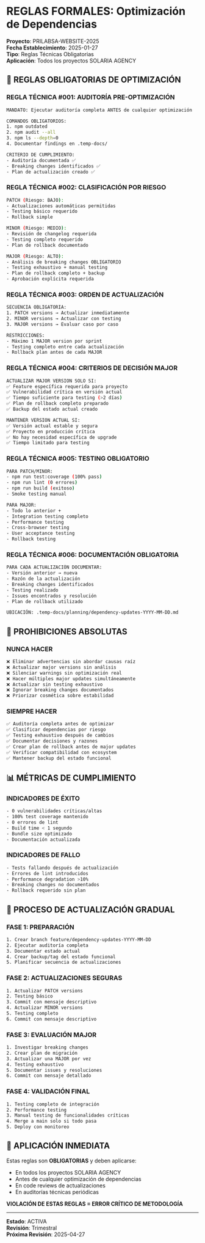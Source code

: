 # REGLAS FORMALES: Optimización de Dependencias

**Proyecto**: PRILABSA-WEBSITE-2025  
**Fecha Establecimiento**: 2025-01-27  
**Tipo**: Reglas Técnicas Obligatorias  
**Aplicación**: Todos los proyectos SOLARIA AGENCY  

## 🎯 REGLAS OBLIGATORIAS DE OPTIMIZACIÓN

### **REGLA TÉCNICA #001: AUDITORÍA PRE-OPTIMIZACIÓN**
```bash
MANDATO: Ejecutar auditoría completa ANTES de cualquier optimización

COMANDOS OBLIGATORIOS:
1. npm outdated
2. npm audit --all  
3. npm ls --depth=0
4. Documentar findings en .temp-docs/

CRITERIO DE CUMPLIMIENTO:
- Auditoría documentada ✅
- Breaking changes identificados ✅
- Plan de actualización creado ✅
```

### **REGLA TÉCNICA #002: CLASIFICACIÓN POR RIESGO**
```bash
PATCH (Riesgo: BAJO):
- Actualizaciones automáticas permitidas
- Testing básico requerido
- Rollback simple

MINOR (Riesgo: MEDIO):
- Revisión de changelog requerida
- Testing completo requerido
- Plan de rollback documentado

MAJOR (Riesgo: ALTO):
- Análisis de breaking changes OBLIGATORIO
- Testing exhaustivo + manual testing
- Plan de rollback completo + backup
- Aprobación explícita requerida
```

### **REGLA TÉCNICA #003: ORDEN DE ACTUALIZACIÓN**
```bash
SECUENCIA OBLIGATORIA:
1. PATCH versions → Actualizar inmediatamente
2. MINOR versions → Actualizar con testing
3. MAJOR versions → Evaluar caso por caso

RESTRICCIONES:
- Máximo 1 MAJOR version por sprint
- Testing completo entre cada actualización
- Rollback plan antes de cada MAJOR
```

### **REGLA TÉCNICA #004: CRITERIOS DE DECISIÓN MAJOR**
```bash
ACTUALIZAR MAJOR VERSION SOLO SI:
✅ Feature específica requerida para proyecto
✅ Vulnerabilidad crítica en versión actual
✅ Tiempo suficiente para testing (>2 días)
✅ Plan de rollback completo preparado
✅ Backup del estado actual creado

MANTENER VERSION ACTUAL SI:
✅ Versión actual estable y segura
✅ Proyecto en producción crítica
✅ No hay necesidad específica de upgrade
✅ Tiempo limitado para testing
```

### **REGLA TÉCNICA #005: TESTING OBLIGATORIO**
```bash
PARA PATCH/MINOR:
- npm run test:coverage (100% pass)
- npm run lint (0 errores)
- npm run build (exitoso)
- Smoke testing manual

PARA MAJOR:
- Todo lo anterior +
- Integration testing completo
- Performance testing
- Cross-browser testing
- User acceptance testing
- Rollback testing
```

### **REGLA TÉCNICA #006: DOCUMENTACIÓN OBLIGATORIA**
```bash
PARA CADA ACTUALIZACIÓN DOCUMENTAR:
- Versión anterior → nueva
- Razón de la actualización
- Breaking changes identificados
- Testing realizado
- Issues encontrados y resolución
- Plan de rollback utilizado

UBICACIÓN: .temp-docs/planning/dependency-updates-YYYY-MM-DD.md
```

## 🚫 PROHIBICIONES ABSOLUTAS

### **NUNCA HACER**
```bash
❌ Eliminar advertencias sin abordar causas raíz
❌ Actualizar major versions sin análisis
❌ Silenciar warnings sin optimización real
❌ Hacer múltiples major updates simultáneamente
❌ Actualizar sin testing exhaustivo
❌ Ignorar breaking changes documentados
❌ Priorizar cosmética sobre estabilidad
```

### **SIEMPRE HACER**
```bash
✅ Auditoría completa antes de optimizar
✅ Clasificar dependencias por riesgo
✅ Testing exhaustivo después de cambios
✅ Documentar decisiones y razones
✅ Crear plan de rollback antes de major updates
✅ Verificar compatibilidad con ecosystem
✅ Mantener backup del estado funcional
```

## 📊 MÉTRICAS DE CUMPLIMIENTO

### **INDICADORES DE ÉXITO**
```bash
- 0 vulnerabilidades críticas/altas
- 100% test coverage mantenido
- 0 errores de lint
- Build time < 1 segundo
- Bundle size optimizado
- Documentación actualizada
```

### **INDICADORES DE FALLO**
```bash
- Tests fallando después de actualización
- Errores de lint introducidos
- Performance degradation >10%
- Breaking changes no documentados
- Rollback requerido sin plan
```

## 🔄 PROCESO DE ACTUALIZACIÓN GRADUAL

### **FASE 1: PREPARACIÓN**
```bash
1. Crear branch feature/dependency-updates-YYYY-MM-DD
2. Ejecutar auditoría completa
3. Documentar estado actual
4. Crear backup/tag del estado funcional
5. Planificar secuencia de actualizaciones
```

### **FASE 2: ACTUALIZACIONES SEGURAS**
```bash
1. Actualizar PATCH versions
2. Testing básico
3. Commit con mensaje descriptivo
4. Actualizar MINOR versions
5. Testing completo
6. Commit con mensaje descriptivo
```

### **FASE 3: EVALUACIÓN MAJOR**
```bash
1. Investigar breaking changes
2. Crear plan de migración
3. Actualizar una MAJOR por vez
4. Testing exhaustivo
5. Documentar issues y resoluciones
6. Commit con mensaje detallado
```

### **FASE 4: VALIDACIÓN FINAL**
```bash
1. Testing completo de integración
2. Performance testing
3. Manual testing de funcionalidades críticas
4. Merge a main solo si todo pasa
5. Deploy con monitoreo
```

## 🎯 APLICACIÓN INMEDIATA

Estas reglas son **OBLIGATORIAS** y deben aplicarse:
- En todos los proyectos SOLARIA AGENCY
- Antes de cualquier optimización de dependencias
- En code reviews de actualizaciones
- En auditorías técnicas periódicas

**VIOLACIÓN DE ESTAS REGLAS = ERROR CRÍTICO DE METODOLOGÍA**

---
**Estado**: ACTIVA  
**Revisión**: Trimestral  
**Próxima Revisión**: 2025-04-27 